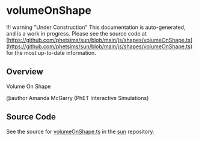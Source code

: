 # volumeOnShape

!!! warning "Under Construction"
    This documentation is auto-generated, and is a work in progress. Please see the source code at
    [https://github.com/phetsims/sun/blob/main/js/shapes/volumeOnShape.ts](https://github.com/phetsims/sun/blob/main/js/shapes/volumeOnShape.ts) for the most up-to-date information.

## Overview

Volume On Shape

@author Amanda McGarry (PhET Interactive Simulations)



## Source Code

See the source for [volumeOnShape.ts](https://github.com/phetsims/sun/blob/main/js/shapes/volumeOnShape.ts) in the [sun](https://github.com/phetsims/sun) repository.
